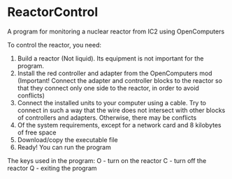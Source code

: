 # ReactorControl
A program for monitoring a nuclear reactor from IC2 using OpenComputers

To control the reactor, you need:
1) Build a reactor (Not liquid). Its equipment is not important for the program.
2) Install the red controller and adapter from the OpenComputers mod (Important! Connect the adapter and controller blocks to the reactor so that they connect only one side to the reactor, in order to avoid conflicts)
3) Connect the installed units to your computer using a cable. Try to connect in such a way that the wire does not intersect with other blocks of controllers and adapters. Otherwise, there may be conflicts
4) Of the system requirements, except for a network card and 8 kilobytes of free space
5) Download/copy the executable file
6) Ready! You can run the program

The keys used in the program:
O - turn on the reactor
C - turn off the reactor
Q - exiting the program
